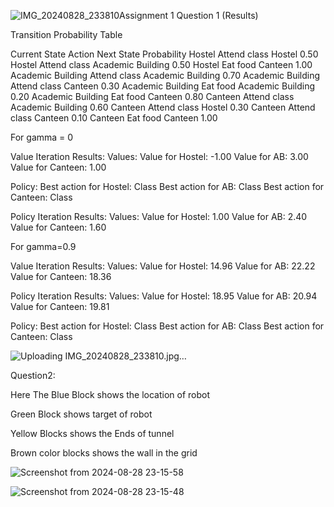 ![IMG_20240828_233810](https://github.com/user-attachments/assets/85b35f11-4ffe-4c7d-ad0c-55937d7dcfa7)Assignment 1 
Question 1 (Results)

Transition Probability Table

Current State
Action
Next  State
Probability
Hostel
Attend class
Hostel
0.50
Hostel
Attend class
Academic Building
0.50
Hostel
Eat food
Canteen
1.00
Academic Building
Attend class
Academic Building
0.70
Academic Building
Attend class
Canteen
0.30
Academic Building
Eat food
Academic Building
0.20
Academic Building
Eat food
Canteen
0.80
Canteen
Attend class
Academic Building
0.60
Canteen
Attend class
Hostel
0.30
Canteen
Attend class
Canteen
0.10
Canteen
Eat food
Canteen
1.00


For gamma = 0

Value Iteration Results:
Values:
Value for Hostel: -1.00
Value for AB: 3.00
Value for Canteen: 1.00

Policy:
Best action for Hostel: Class
Best action for AB: Class
Best action for Canteen: Class

Policy Iteration Results:
Values:
Value for Hostel: 1.00
Value for AB: 2.40
Value for Canteen: 1.60

For gamma=0.9

Value Iteration Results:
Values:
Value for Hostel: 14.96
Value for AB: 22.22
Value for Canteen: 18.36

Policy Iteration Results:
Values:
Value for Hostel: 18.95
Value for AB: 20.94
Value for Canteen: 19.81

Policy:
Best action for Hostel: Class
Best action for AB: Class
Best action for Canteen: Class


![Uploading IMG_20240828_233810.jpg…]()




Question2:

Here The Blue Block shows the location of robot

Green Block shows target of robot 

Yellow Blocks shows the Ends of tunnel 

Brown color blocks shows the wall in the grid

![Screenshot from 2024-08-28 23-15-58](https://github.com/user-attachments/assets/181901ff-2472-4b02-bb95-527a8c968b52)

![Screenshot from 2024-08-28 23-15-48](https://github.com/user-attachments/assets/97884a7a-0849-4a9c-ad0c-e138a987900a)


